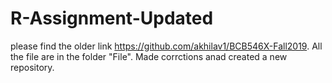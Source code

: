 # R-Assignment-Updated
please find the older link https://github.com/akhilav1/BCB546X-Fall2019. All the file are in the folder "File". Made corrctions anad created a new repository.

